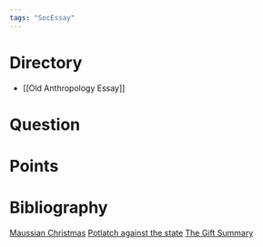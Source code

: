 ```yaml
---
tags: "SocEssay"
---
```

# Directory
- [[Old Anthropology Essay]]

# Question


# Points


# Bibliography
[Maussian Christmas](https://www.jstor.org/stable/3788928?saml_data=eyJzYW1sVG9rZW4iOiI4YjViNmRhYy0xNWFkLTQyMTYtYTk1OC1mOGFjYWVkZGViMjQiLCJpbnN0aXR1dGlvbklkcyI6WyI0NmEwOWQ4Yi0wZmY2LTQ3OTEtOTA3MS0zZWViNWY5ZmFhNTciXX0#metadata_info_tab_contents)
[Potlatch against the state](https://journals-sagepub-com.ezproxy.lib.gla.ac.uk/doi/epub/10.1177/0308275X12437861)
[The Gift Summary](https://youtu.be/HgGTPkPM9ak)